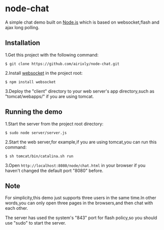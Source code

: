 node-chat
=========

A simple chat demo built on [Node.js](http://nodejs.org/) which is based on websocket,flash and ajax long polling.


Installation
------------
 
1.Get this project with the following command:
	
	$ git clone https://github.com/airixly/node-chat.git


2.Install [websocket](https://github.com/Worlize/WebSocket-Node) in the project root:
	
	$ npm install websocket


3.Deploy the "client" directory to your web server's app directory,such as "tomcat/webapps/" if you are using tomcat.

Running the demo
----------------
1.Start the server from the project root directory:

	$ sudo node server/server.js  
	

2.Start the web server,for example,if you are using tomcat,you can run this command:
	
	$ sh tomcat/bin/catalina.sh run
	

3.Open `http://localhost:8080/node/chat.html` in your browser	if you haven't changed the default port "8080" before.

Note
----
For simplicity,this demo just supports three users in the same time.In other words,you can only open three pages in the browsers,and then chat with each other.

The server has used the system's "843" port for flash policy,so you should use "sudo" to start the server.

